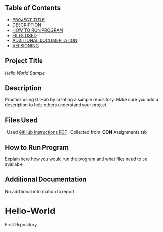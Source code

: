 
## Table of Contents

- [PROJECT TITLE](#Project-Title)
- [DESCRIPTION](#Description)
- [HOW TO RUN PROGRAM](#How-to-run-program)
- [FILES USED](#files-used)
- [ADDITIONAL DOCUMENTATION](#additional-documentation)
- [VERSIONING](#versioning)

## Project Title

*Hello World Sample*

## Description

Practice using GitHub by creating a sample repository. Make sure you add a description to help others understand your project.

## Files Used

-Used [GitHub Instructions PDF](path/to/https://github.com/jessicaunternahrer/Hello-World/blob/main/GitHub%20Setup%20Instructions.pdf)
  -Collected from **ICON** Assignments tab

## How to Run Program

Explain here how you would run the program and what files need to be available

## Additional Documentation

No additional information to report.

# Hello-World
First Repository
